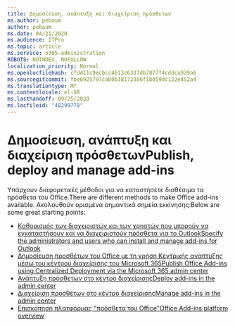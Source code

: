```yaml
---
title: Δημοσίευση, ανάπτυξη και διαχείριση πρόσθετων
ms.author: pebaum
author: pebaum
ms.date: 04/21/2020
ms.audience: ITPro
ms.topic: article
ms.service: o365-administration
ROBOTS: NOINDEX, NOFOLLOW
localization_priority: Normal
ms.openlocfilehash: cfdd11c9ecbcc4613c6337db7877f4cddca939a6
ms.sourcegitcommit: fbe6925797cab0b38172386f1b059dc122e452a4
ms.translationtype: MT
ms.contentlocale: el-GR
ms.lasthandoff: 09/25/2020
ms.locfileid: "48299778"
---
```

# <a name="publish-deploy-and-manage-add-ins"></a><span data-ttu-id="2a0bf-102">Δημοσίευση, ανάπτυξη και διαχείριση πρόσθετων</span><span class="sxs-lookup"><span data-stu-id="2a0bf-102">Publish, deploy and manage add-ins</span></span>

<span data-ttu-id="2a0bf-103">Υπάρχουν διαφορετικές μέθοδοι για να καταστήσετε διαθέσιμα τα πρόσθετα του Office.</span><span class="sxs-lookup"><span data-stu-id="2a0bf-103">There are different methods to make Office add-ins available.</span></span> <span data-ttu-id="2a0bf-104">Ακολουθούν ορισμένα σημαντικά σημεία εκκίνησης:</span><span class="sxs-lookup"><span data-stu-id="2a0bf-104">Below are some great starting points:</span></span>

- [<span data-ttu-id="2a0bf-105">Καθορισμός των διαχειριστών και των χρηστών που μπορούν να εγκαταστήσουν και να διαχειριστούν πρόσθετα για το Outlook</span><span class="sxs-lookup"><span data-stu-id="2a0bf-105">Specify the administrators and users who can install and manage add-ins for Outlook</span></span>](https://docs.microsoft.com/exchange/clients-and-mobile-in-exchange-online/add-ins-for-outlook/specify-who-can-install-and-manage-add-ins)
- [<span data-ttu-id="2a0bf-106">Δημοσίευση προσθέτων του Office με τη χρήση Κεντρικής ανάπτυξης μέσω του κέντρου διαχείρισης του Microsoft 365</span><span class="sxs-lookup"><span data-stu-id="2a0bf-106">Publish Office Add-ins using Centralized Deployment via the Microsoft 365 admin center</span></span>](https://docs.microsoft.com/office/dev/add-ins/publish/centralized-deployment)
- [<span data-ttu-id="2a0bf-107">Ανάπτυξη πρόσθετων στο κέντρο διαχείρισης</span><span class="sxs-lookup"><span data-stu-id="2a0bf-107">Deploy add-ins in the admin center</span></span>](https://docs.microsoft.com/microsoft-365/admin/manage/manage-deployment-of-add-ins?view=o365-worldwide)
- [<span data-ttu-id="2a0bf-108">Διαχείριση προσθέτων στο κέντρο διαχείρισης</span><span class="sxs-lookup"><span data-stu-id="2a0bf-108">Manage add-ins in the admin center</span></span>](https://docs.microsoft.com/microsoft-365/admin/manage/manage-addins-in-the-admin-center?view=o365-worldwide)
- [<span data-ttu-id="2a0bf-109">Επισκόπηση πλατφόρμας "πρόσθετα του Office"</span><span class="sxs-lookup"><span data-stu-id="2a0bf-109">Office Add-ins platform overview</span></span>](https://docs.microsoft.com/office/dev/add-ins/overview/office-add-ins)